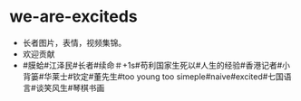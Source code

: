 # we-are-exciteds

- 长者图片，表情，视频集锦。
- 欢迎贡献
- #膜蛤#江泽民#长者#续命＃+1s#苟利国家生死以#人生的经验#香港记者#小背篓#华莱士#钦定#董先生#too young too simeple#naive#excited#七国语言#谈笑风生#琴棋书画
